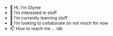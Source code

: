 - 👋 Hi, I’m Glyme
- 👀 I’m interested in stuff
- 🌱 I’m currently learning stuff
- 💞️ I’m looking to collaborate on not much for now
- 📫 How to reach me ... idk
